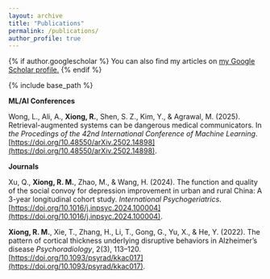 ```yaml
---
layout: archive
title: "Publications"
permalink: /publications/
author_profile: true
---
```



{% if author.googlescholar %}
  You can also find my articles on <u><a href="{{author.googlescholar}}">my Google Scholar profile</a>.</u>
{% endif %}

{% include base_path %}

**ML/AI Conferences**

Wong, L., Ali, A., **Xiong, R.**, Shen, S. Z., Kim, Y., & Agrawal, M. (2025). Retrieval-augmented systems can be dangerous medical communicators. In *the Procedings of the 42nd International Conference of Machine Learning*. [https://doi.org/10.48550/arXiv.2502.14898](https://doi.org/10.48550/arXiv.2502.14898).

**Journals**

Xu, Q., **Xiong, R. M.**, Zhao, M., & Wang, H. (2024). The function and quality of the social convoy for depression improvement in urban and rural China: A 3-year longitudinal cohort study. *International Psychogeriatrics*. [https://doi.org/10.1016/j.inpsyc.2024.100004](https://doi.org/10.1016/j.inpsyc.2024.100004).

**Xiong, R. M.**, Xie, T., Zhang, H., Li, T., Gong, G., Yu, X., & He, Y. (2022). The pattern of cortical thickness underlying disruptive behaviors in Alzheimer’s disease *Psychoradiology*, 2(3), 113–120. [https://doi.org/10.1093/psyrad/kkac017](https://doi.org/10.1093/psyrad/kkac017).

